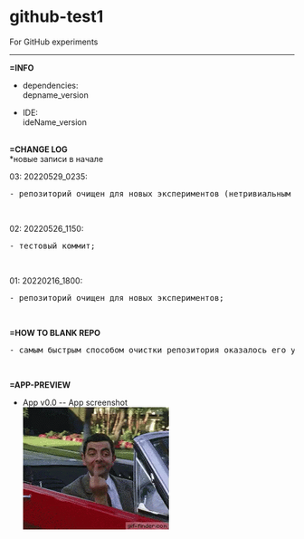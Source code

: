 # github-test1
For GitHub experiments
<hr>

**=INFO**
- dependencies:<br>
  depname_version <br>

- IDE:<br>
  ideName_version<br>
  <br>

**=CHANGE LOG**<br>
*новые записи в начале <br>

03: 20220529_0235:
<pre>
- репозиторий очищен для новых экспериментов (нетривиальным способом);
</pre>
<br>

02: 20220526_1150:
<pre>
- тестовый коммит;
</pre>
<br>

01: 20220216_1800:
<pre>
- репозиторий очищен для новых экспериментов;
</pre>
<br>

**=HOW TO BLANK REPO**<br>
<pre>
- самым быстрым способом очистки репозитория оказалось его удаление и создание заново вручную;
</pre>
<br>

**=APP-PREVIEW**

- App v0.0 -- App screenshot <br>
  ![preview](_preview/app_v00_mrBean.gif?raw=true)
  
